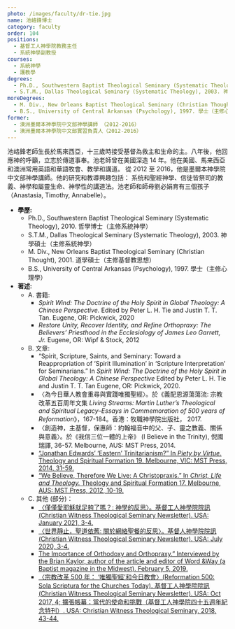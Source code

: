 ```yaml
---
photo: /images/faculty/dr-tie.jpg
name: 池峈鋒博士
category: faculty
order: 104
positions:
  - 基督工人神學院教務主任
  - 系統神學副教授
courses:
  - 系統神學
  - 護教學
degrees:
  - Ph.D., Southwestern Baptist Theological Seminary (Systematic Theology), 2010. 哲學博士（主修系統神學）
  - S.T.M., Dallas Theological Seminary (Systematic Theology), 2003. 神學碩士（主修系統神學）
moreDegrees:
  - M. Div., New Orleans Baptist Theological Seminary (Christian Thought), 2001. 道學碩士（主修基督教思想）
  - B.S., University of Central Arkansas (Psychology), 1997. 學士（主修心理學）
former:
  - 澳洲墨爾本神學院中文部神學講師 （2012-2016）
  - 澳洲墨爾本神學院中文部實習負責人（2012-2016）
---
```


池峈鋒老師生長於馬來西亞，十三歲時接受基督為救主和生命的主。八年後，他回應神的呼籲，立志於傳道事奉。池老師曾在美國深造 14 年。他在美國、馬来西亞和澳洲常用英語和華語牧會、教學和講道。 從 2012 至 2016，他是墨爾本神學院中文部神學講師。他的研究和教導興趣包括： 系统和聖經神學、信徒皆祭司的教義、神學和屬靈生命、神學性的講道法。池老師和師母劉必娟育有三個孩子（Anastasia, Timothy, Annabelle）。

- **學歷:**
  - Ph.D., Southwestern Baptist Theological Seminary (Systematic Theology), 2010. 哲學博士（主修系統神學）
  - S.T.M., Dallas Theological Seminary (Systematic Theology), 2003. 神學碩士（主修系統神學）
  - M. Div., New Orleans Baptist Theological Seminary (Christian Thought), 2001. 道學碩士（主修基督教思想）
  - B.S., University of Central Arkansas (Psychology), 1997. 學士（主修心理學）
- **著述:**
  - A. 書籍:
    - _Spirit Wind: The Doctrine of the Holy Spirit in Global Theology: A Chinese Perspective._ Edited by Peter L. H. Tie and Justin T. T. Tan. Eugene, OR: Pickwick, 2020
    - _Restore Unity, Recover Identity, and Refine Orthopraxy: The Believers’ Priesthood in the Ecclesiology of James Leo Garrett, Jr._ Eugene, OR: Wipf & Stock, 2012
  - B. 文章:
    - “Spirit, Scripture, Saints, and Seminary: Toward a Reappropriation of ‘Spirit Illumination’ in ‘Scripture Interpretation’ for Seminarians.” In _Spirit Wind: The Doctrine of the Holy Spirit in Global Theology: A Chinese Perspective_ Edited by Peter L. H. Tie and Justin T. T. Tan Eugene, OR: Pickwick, 2020.
    - 〈為今日華人教會重尋與實踐唯獨聖經〉。於《義配恩源蕩蕩流: 宗教改革五百周年文集 _Living Streams: Martin Luther’s Theological and Spiritual Legacy–Essays in Commemoration of 500 years of Reformation_》，167-184。香港：牧職神學院出版社， 2017.
    - 〈創造神，主基督，保惠師：約翰福音中的父、子、靈之教義、關係與意義〉。於《我信三位一體的上帝》 (I Believe in the Trinity), 倪國瑞譯, 36-57. Melbourne, AUS: MST Press, 2014.
    - [“Jonathan Edwards’ ‘Eastern’ Trinitarianism?” In _Piety by Virtue._ Theology and Spiritual Formation 19. Melbourne, VIC: MST Press, 2014, 31-59.](http://issuu.com/mstchinese/docs/mstcj_19)
    - [“We Believe, Therefore We Live: A Christopraxis.” In _Christ, Life and Theology._ Theology and Spiritual Formation 17. Melbourne, AUS: MST Press, 2012, 10-19.](http://issuu.com/mstchinese/docs/mstcj_17)
  - C. 其他 (部分)：
    - [〈僅僅愛耶穌就足夠了嗎？: 神學的反思〉。基督工人神學院院訊 (Christian Witness Theological Seminary Newsletter). USA: January 2021, 3-4.](https://www.cwts.edu/wp-content/uploads/2021/01/2021A.pdf)
    - [〈世界靜止，聖道依舊: 關於網絡聖餐的反思〉。基督人神學院院訊 (Christian Witness Theological Seminary Newsletter). USA: July 2020, 3-4.](https://www.cwts.edu/contact-info/newsletter/newsletter-jul2020/)
    - [The Importance of Orthodoxy and Orthopraxy.” Interviewed by the Brian Kaylor, author of the article and editor of Word &Way (a Baptist magazine in the Midwest). February 5, 2019.](https://wordandway.org/2019/02/05/the-importance-of-orthodoxy-and-orthopraxy/)
    - [〈宗教改革 500 年： ‘唯獨聖經’和今日教會〉(Reformation 500: Sola Scriptura for the Churches Today). 基督工人神學院院訊 (Christian Witness Theological Seminary Newsletter). USA: Oct 2017, 4; 擴張帳幕：當代的使命和挑戰（基督工人神學院四十五週年紀念特刊）. USA: Christian Witness Theological Seminary, 2018, 43-44.](https://www.cwts.edu/wp-content/uploads/2017/10/2017Oct_Web3.pdf)
